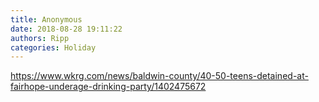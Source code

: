 ```yaml
---
title: Anonymous
date: 2018-08-28 19:11:22
authors: Ripp
categories: Holiday
---
```


 https://www.wkrg.com/news/baldwin-county/40-50-teens-detained-at-fairhope-underage-drinking-party/1402475672